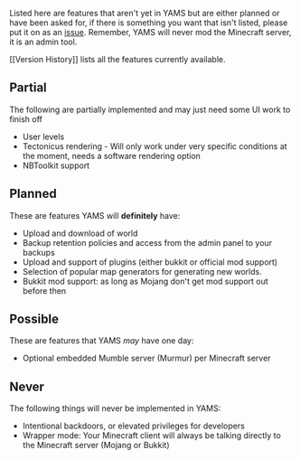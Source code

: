 Listed here are features that aren't yet in YAMS but are either planned or have been asked for, if there is something you want that isn't listed, please put it on as an [issue](https://github.com/richardbenson/YAMS/issues).  Remember, YAMS will never mod the Minecraft server, it is an admin tool.

[[Version History]] lists all the features currently available.

## Partial
The following are partially implemented and may just need some UI work to finish off

  * User levels
  * Tectonicus rendering - Will only work under very specific conditions at the moment, needs a software rendering option
  * NBToolkit support

## Planned
These are features YAMS will **definitely** have:

  * Upload and download of world
  * Backup retention policies and access from the admin panel to your backups
  * Upload and support of plugins (either bukkit or official mod support)
  * Selection of popular map generators for generating new worlds.
  * Bukkit mod support: as long as Mojang don't get mod support out before then

## Possible
These are features that YAMS _may_ have one day:

  * Optional embedded Mumble server (Murmur) per Minecraft server

## Never
The following things will never be implemented in YAMS:

  * Intentional backdoors, or elevated privileges for developers
  * Wrapper mode: Your Minecraft client will always be talking directly to the Minecraft server (Mojang or Bukkit)